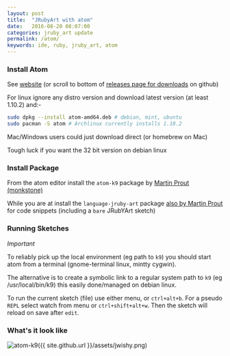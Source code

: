 ```yaml
---
layout: post
title:  "JRubyArt with atom"
date:   2016-08-20 08:07:00
categories: jruby_art update
permalink: /atom/
keywords: ide, ruby, jruby_art, atom
---
```

### Install Atom ###

See [website][atom] (or scroll to bottom of [releases page for downloads][releases] on github)

For linux ignore any distro version and download latest version (at least 1.10.2) and:-

```bash
sudo dpkg --install atom-amd64.deb # debian, mint, ubuntu
sudo pacman -S atom # Archlinux currently installs 1.10.2
```

Mac/Windows users could just download direct (or homebrew on Mac)

Tough luck if you want the 32 bit version on debian linux

### Install Package ###

From the atom editor install the `atom-k9` package by [Martin Prout (monkstone)][atom-k9]

While you are at install the `language-jruby-art` package [also by Martin Prout][language] for code snippets (including a `bare` JRubYArt sketch)

### Running Sketches ###

_Important_

To reliably pick up the local environment (eg path to `k9`) you should start atom from a terminal (gnome-terminal linux, mintty cygwin).

The alternative is to create a symbolic link to a regular system path to `k9` (eg /usr/local/bin/k9) this easily done/managed on debian linux.

To run the current sketch (file) use either menu, or `ctrl+alt+b`.  For a pseudo `REPL` select watch from menu or `ctrl+shift+alt+w`. Then the sketch will reload on save after `edit`.


### What's it look like ###

![atom-k9]({{ site.github.url }}/assets/jwishy.png)

[language]:https://atom.io/packages/language-jruby-art
[atom-k9]:https://atom.io/packages/atom-k9
[atom]:https://atom.io/
[releases]:https://github.com/atom/atom/releases/tag/v1.10.2
